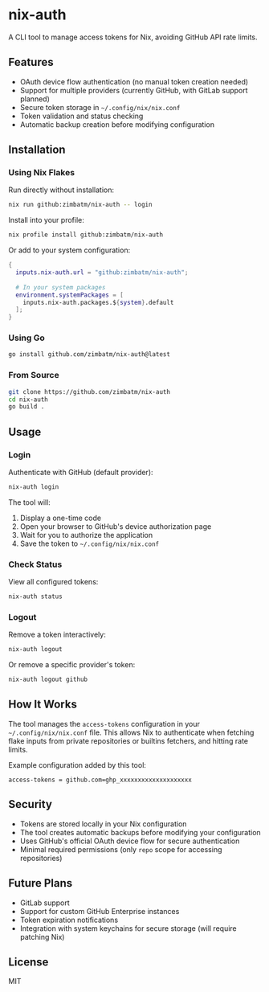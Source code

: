 # nix-auth

A CLI tool to manage access tokens for Nix, avoiding GitHub API rate limits.

## Features

- OAuth device flow authentication (no manual token creation needed)
- Support for multiple providers (currently GitHub, with GitLab support planned)
- Secure token storage in `~/.config/nix/nix.conf`
- Token validation and status checking
- Automatic backup creation before modifying configuration

## Installation

### Using Nix Flakes

Run directly without installation:

```bash
nix run github:zimbatm/nix-auth -- login
```

Install into your profile:

```bash
nix profile install github:zimbatm/nix-auth
```

Or add to your system configuration:

```nix
{
  inputs.nix-auth.url = "github:zimbatm/nix-auth";
  
  # In your system packages
  environment.systemPackages = [
    inputs.nix-auth.packages.${system}.default
  ];
}
```

### Using Go

```bash
go install github.com/zimbatm/nix-auth@latest
```

### From Source

```bash
git clone https://github.com/zimbatm/nix-auth
cd nix-auth
go build .
```

## Usage

### Login

Authenticate with GitHub (default provider):

```bash
nix-auth login
```

The tool will:
1. Display a one-time code
2. Open your browser to GitHub's device authorization page
3. Wait for you to authorize the application
4. Save the token to `~/.config/nix/nix.conf`

### Check Status

View all configured tokens:

```bash
nix-auth status
```

### Logout

Remove a token interactively:

```bash
nix-auth logout
```

Or remove a specific provider's token:

```bash
nix-auth logout github
```

## How It Works

The tool manages the `access-tokens` configuration in your `~/.config/nix/nix.conf` file. This allows Nix to authenticate when fetching flake inputs from private repositories or builtins fetchers, and hitting rate limits.

Example configuration added by this tool:
```
access-tokens = github.com=ghp_xxxxxxxxxxxxxxxxxxxx
```

## Security

- Tokens are stored locally in your Nix configuration
- The tool creates automatic backups before modifying your configuration
- Uses GitHub's official OAuth device flow for secure authentication
- Minimal required permissions (only `repo` scope for accessing repositories)

## Future Plans

- GitLab support
- Support for custom GitHub Enterprise instances
- Token expiration notifications
- Integration with system keychains for secure storage (will require patching
    Nix)

## License

MIT

